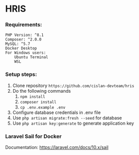 # HRIS 

### Requirements:
    PHP Version: ^8.1 
    Composer: ^2.0.0
    MySQL: ^5.7
    Docker Desktop
    For Windows users: 
        Ubuntu Terminal 
        WSL

### Setup steps:

1. Clone repository `https://github.com/cislan-devteam/hris`
2. Do the following commands
   1. `npm install`
   2. `composer install`
   3. `cp .env.example .env`
3. Configure database credentials in .env file
4. Use `php artisan migrate:fresh --seed` for database
5. Use `php artisan key:generate` to generate application key

### Laravel Sail for Docker

Documentation: https://laravel.com/docs/10.x/sail
